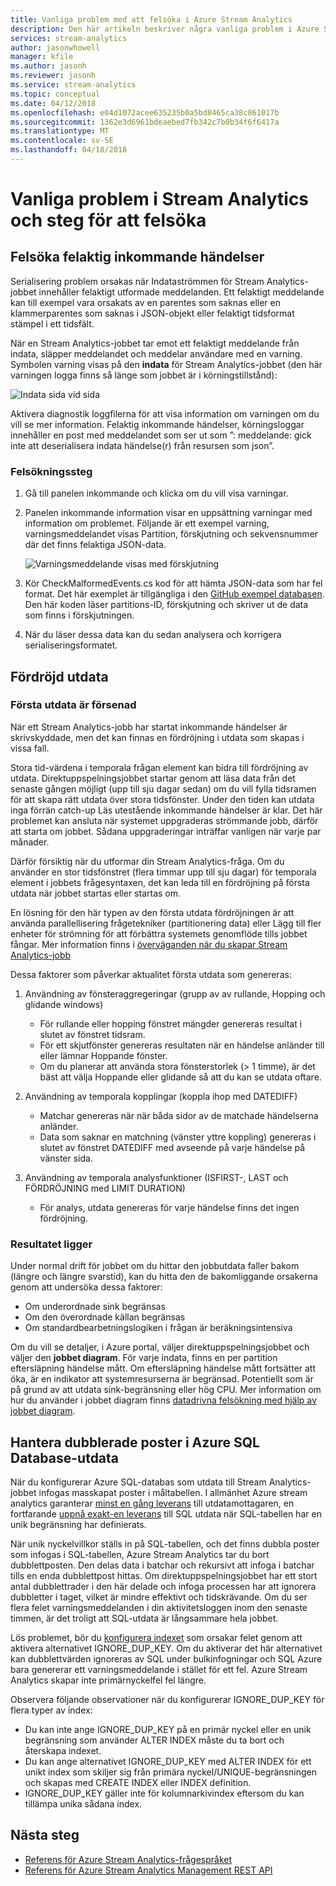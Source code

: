 ```yaml
---
title: Vanliga problem med att felsöka i Azure Stream Analytics
description: Den här artikeln beskriver några vanliga problem i Azure Stream Analytics och steg för att felsöka dessa problem.
services: stream-analytics
author: jasonwhowell
manager: kfile
ms.author: jasonh
ms.reviewer: jasonh
ms.service: stream-analytics
ms.topic: conceptual
ms.date: 04/12/2018
ms.openlocfilehash: e04d1072acee635235b0a5bd8465ca38c861017b
ms.sourcegitcommit: 1362e3d6961bdeaebed7fb342c7b0b34f6f6417a
ms.translationtype: MT
ms.contentlocale: sv-SE
ms.lasthandoff: 04/18/2018
---
```

# <a name="common-issues-in-stream-analytics-and-steps-to-troubleshoot"></a>Vanliga problem i Stream Analytics och steg för att felsöka

## <a name="troubleshoot-malformed-input-events"></a>Felsöka felaktig inkommande händelser

 Serialisering problem orsakas när Indataströmmen för Stream Analytics-jobbet innehåller felaktigt utformade meddelanden. Ett felaktigt meddelande kan till exempel vara orsakats av en parentes som saknas eller en klammerparentes som saknas i JSON-objekt eller felaktigt tidsformat stämpel i ett tidsfält. 
 
 När en Stream Analytics-jobbet tar emot ett felaktigt meddelande från indata, släpper meddelandet och meddelar användare med en varning. Symbolen varning visas på den **indata** för Stream Analytics-jobbet (den här varningen logga finns så länge som jobbet är i körningstillstånd):

![Indata sida vid sida](media/stream-analytics-malformed-events/inputs_tile.png)

Aktivera diagnostik loggfilerna för att visa information om varningen om du vill se mer information. Felaktig inkommande händelser, körningsloggar innehåller en post med meddelandet som ser ut som ”: meddelande: gick inte att deserialisera indata händelse(r) från resursen <blob URI> som json”. 

### <a name="troubleshooting-steps"></a>Felsökningssteg

1. Gå till panelen inkommande och klicka om du vill visa varningar.

2. Panelen inkommande information visar en uppsättning varningar med information om problemet. Följande är ett exempel varning, varningsmeddelandet visas Partition, förskjutning och sekvensnummer där det finns felaktiga JSON-data. 

   ![Varningsmeddelande visas med förskjutning](media/stream-analytics-malformed-events/warning_message_with_offset.png)

3. Kör CheckMalformedEvents.cs kod för att hämta JSON-data som har fel format. Det här exemplet är tillgängliga i den [GitHub exempel databasen](https://github.com/Azure/azure-stream-analytics/tree/master/Samples/CheckMalformedEventsEH). Den här koden läser partitions-ID, förskjutning och skriver ut de data som finns i förskjutningen. 

4. När du läser dessa data kan du sedan analysera och korrigera serialiseringsformatet. 

## <a name="delayed-output"></a>Fördröjd utdata

### <a name="first-output-is-delayed"></a>Första utdata är försenad
När ett Stream Analytics-jobb har startat inkommande händelser är skrivskyddade, men det kan finnas en fördröjning i utdata som skapas i vissa fall.

Stora tid-värdena i temporala frågan element kan bidra till fördröjning av utdata. Direktuppspelningsjobbet startar genom att läsa data från det senaste gången möjligt (upp till sju dagar sedan) om du vill fylla tidsramen för att skapa rätt utdata över stora tidsfönster. Under den tiden kan utdata inga förrän catch-up Läs utestående inkommande händelser är klar. Det här problemet kan ansluta när systemet uppgraderas strömmande jobb, därför att starta om jobbet. Sådana uppgraderingar inträffar vanligen när varje par månader. 

Därför försiktig när du utformar din Stream Analytics-fråga. Om du använder en stor tidsfönstret (flera timmar upp till sju dagar) för temporala element i jobbets frågesyntaxen, det kan leda till en fördröjning på första utdata när jobbet startas eller startas om.  

En lösning för den här typen av den första utdata fördröjningen är att använda parallellisering frågetekniker (partitionering data) eller Lägg till fler enheter för strömning för att förbättra systemets genomflöde tills jobbet fångar.  Mer information finns i [överväganden när du skapar Stream Analytics-jobb](stream-analytics-concepts-checkpoint-replay.md)

Dessa faktorer som påverkar aktualitet första utdata som genereras:

1. Användning av fönsteraggregeringar (grupp av av rullande, Hopping och glidande windows)
   - För rullande eller hopping fönstret mängder genereras resultat i slutet av fönstret tidsram. 
   - För ett skjutfönster genereras resultaten när en händelse anländer till eller lämnar Hoppande fönster. 
   - Om du planerar att använda stora fönsterstorlek (> 1 timme), är det bäst att välja Hoppande eller glidande så att du kan se utdata oftare.

2. Användning av temporala kopplingar (koppla ihop med DATEDIFF)
   - Matchar genereras när när båda sidor av de matchade händelserna anländer.
   - Data som saknar en matchning (vänster yttre koppling) genereras i slutet av fönstret DATEDIFF med avseende på varje händelse på vänster sida.

3. Användning av temporala analysfunktioner (ISFIRST-, LAST och FÖRDRÖJNING med LIMIT DURATION)
   - För analys, utdata genereras för varje händelse finns det ingen fördröjning.

### <a name="output-falls-behind"></a>Resultatet ligger
Under normal drift för jobbet om du hittar den jobbutdata faller bakom (längre och längre svarstid), kan du hitta den de bakomliggande orsakerna genom att undersöka dessa faktorer:
- Om underordnade sink begränsas
- Om den överordnade källan begränsas
- Om standardbearbetningslogiken i frågan är beräkningsintensiva

Om du vill se detaljer, i Azure portal, väljer direktuppspelningsjobbet och väljer den **jobbet diagram**. För varje indata, finns en per partition eftersläpning händelse mått. Om eftersläpning händelse mått fortsätter att öka, är en indikator att systemresurserna är begränsad. Potentiellt som är på grund av att utdata sink-begränsning eller hög CPU. Mer information om hur du använder i jobbet diagram finns [datadrivna felsökning med hjälp av jobbet diagram](stream-analytics-job-diagram-with-metrics.md).

## <a name="handle-duplicate-records-in-azure-sql-database-output"></a>Hantera dubblerade poster i Azure SQL Database-utdata

När du konfigurerar Azure SQL-databas som utdata till Stream Analytics-jobbet infogas masskapat poster i måltabellen. I allmänhet Azure stream analytics garanterar [minst en gång leverans]( https://msdn.microsoft.com/azure/stream-analytics/reference/event-delivery-guarantees-azure-stream-analytics) till utdatamottagaren, en fortfarande [uppnå exakt-en leverans]( https://blogs.msdn.microsoft.com/streamanalytics/2017/01/13/how-to-achieve-exactly-once-delivery-for-sql-output/) till SQL utdata när SQL-tabellen har en unik begränsning har definierats. 

När unik nyckelvillkor ställs in på SQL-tabellen, och det finns dubbla poster som infogas i SQL-tabellen, Azure Stream Analytics tar du bort dubblettposten. Den delas data i batchar och rekursivt att infoga i batchar tills en enda dubblettpost hittas. Om direktuppspelningsjobbet har ett stort antal dubblettrader i den här delade och infoga processen har att ignorera dubbletter i taget, vilket är mindre effektivt och tidskrävande. Om du ser flera felet varningsmeddelanden i din aktivitetsloggen inom den senaste timmen, är det troligt att SQL-utdata är långsammare hela jobbet. 

Lös problemet, bör du [konfigurera indexet]( https://docs.microsoft.com/sql/t-sql/statements/create-index-transact-sql) som orsakar felet genom att aktivera alternativet IGNORE_DUP_KEY. Om du aktiverar det här alternativet kan dubblettvärden ignoreras av SQL under bulkinfogningar och SQL Azure bara genererar ett varningsmeddelande i stället för ett fel. Azure Stream Analytics skapar inte primärnyckelfel fel längre.

Observera följande observationer när du konfigurerar IGNORE_DUP_KEY för flera typer av index:

* Du kan inte ange IGNORE_DUP_KEY på en primär nyckel eller en unik begränsning som använder ALTER INDEX måste du ta bort och återskapa indexet.  
* Du kan ange alternativet IGNORE_DUP_KEY med ALTER INDEX för ett unikt index som skiljer sig från primära nyckel/UNIQUE-begränsningen och skapas med CREATE INDEX eller INDEX definition.  
* IGNORE_DUP_KEY gäller inte för kolumnarkivindex eftersom du kan tillämpa unika sådana index.  

## <a name="next-steps"></a>Nästa steg
* [Referens för Azure Stream Analytics-frågespråket](https://msdn.microsoft.com/library/azure/dn834998.aspx)
* [Referens för Azure Stream Analytics Management REST API](https://msdn.microsoft.com/library/azure/dn835031.aspx)
